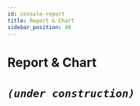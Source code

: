 ```yaml
---
id: console-report  
title: Report & Chart  
sidebar_position: 40
---
```


# Report & Chart

# **_`(under construction)`_**